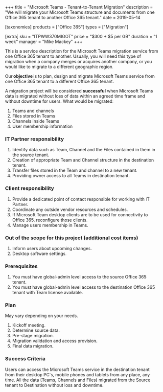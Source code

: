 +++
title = "Microsoft Teams - Tenant-to-Tenant Migration"
description = "We will migrate your Microsoft Teams structure and documents from one Office 365 tenant to another Office 365 tenant."
date = 2019-05-14

[taxonomies]
products = ["Office 365"]
types = ["Migration"]

[extra]
sku = "ITPWW370MIGOT"
price = "$300 + $5 per GB"
duration = "1 week"
manager = "Mike Mackey"
+++

This is a service description for the Microsoft Teams migration service
from one Office 365 tenant to another. Usually, you will need this type
of migration when a company merges or acquires another company, or you
would like to migrate to a different geographic region.

Our **objective** is to plan, design and migrate Microsoft Teams service
from one Office 365 tenant to a different Office 365 tenant.

A migration project will be considered **successful** when Microsoft
Teams data is migrated without loss of data within an agreed time frame
and without downtime for users. What would be migrated:

1.  Teams and channels
2.  Files stored in Teams
3.  Channels inside Teams
4.  User membership information

### IT Partner responsibility

1.  Identify data such as Team, Channel and the Files contained in them
    in the source tenant.
2.  Creation of appropriate Team and Channel structure in the
    destination tenant.
3.  Transfer files stored in the Team and channel to a new tenant.
4.  Providing owner access to all Teams in destination tenant.

### Client responsibility

1.  Provide a dedicated point of contact responsible for working with IT
    Partner.
2.  Coordinate any outside vendor resources and schedules.
3.  If Microsoft Team desktop clients are to be used for connectivity to
    Office 365, reconfigure those clients.
4.  Manage users membership in Teams.

### Out of the scope for this project (additional cost items)

1.  Inform users about upcoming changes.
2.  Desktop software settings.

### Prerequisites

1.  You must have global-admin level access to the source Office 365
    tenant.
2.  You must have global-admin level access to the destination Office
    365 tenant with Team license available.

### Plan

May vary depending on your needs.

1.  Kickoff meeting.
2.  Determine source data.
3.  Pre-stage migration.
4.  Migration validation and access provision.
5.  Final data migration.

### Success Criteria

Users can access the Microsoft Teams service in the destination tenant
from their desktop PC's, mobile phones and tablets from any place, any
time. All the data (Teams, Channels and Files) migrated from the Source
tenant to Destination without loss and downtime.